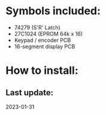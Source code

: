 # Symbols included:
- 74279 (S'R' Latch)
- 27C1024 (EPROM 64k x 16)
- Keypad / encoder PCB
- 16-segment display PCB

# How to install:

## Last update:
2023-01-31
